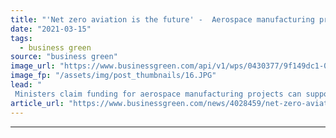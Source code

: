 ```yaml
---
title: "'Net zero aviation is the future' -  Aerospace manufacturing projects secure £90m in government backing"
date: "2021-03-15"
tags: 
  - business green
source: "business green"
image_url: "https://www.businessgreen.com/api/v1/wps/0430377/9f149dc1-04f2-40eb-9732-a146d1fdc17e/3/airplane-jet-hedge-aviation-airport-plane-jet-jetfuel-aeroplane-185x114.JPG"
image_fp: "/assets/img/post_thumbnails/16.JPG"
lead: "
 Ministers claim funding for aerospace manufacturing projects can support drive towards net zero emission aviation ..."
article_url: "https://www.businessgreen.com/news/4028459/net-zero-aviation-future-aerospace-manufacturing-projects-secure-gbp90m-government-backing"
---
```


---
